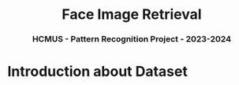 <h1 align="center"><b>Face Image Retrieval</b></h1>
<h3 align="center"><b>HCMUS - Pattern Recognition Project - 2023-2024</b></h3>

# Introduction about Dataset
